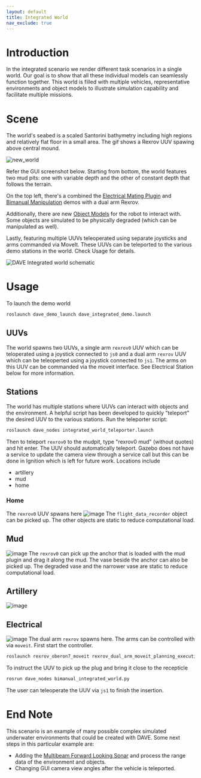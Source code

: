 ```yaml
---
layout: default
title: Integrated World
nav_exclude: true
---
```


# Introduction
In the integrated scenario we render different task scenarios in a single world. Our goal is to show that all these individual models can seamlessly function together. This world is filled with multiple vehicles, representative environments and object models to illustrate simulation capability and facilitate multiple missions.

# Scene
The world's seabed is a scaled Santorini bathymetry including high regions and relatively flat floor in a small area. The gif shows a Rexrov UUV spawing above central mound.

![new_world](https://user-images.githubusercontent.com/24695820/159145007-1544f8a0-3d79-4b14-bb78-37ac3af41d38.gif)

Refer the GUI screenshot below.
Starting from bottom, the world features two mud pits: one with variable depth and the other of constant depth that follows the terrain.

On the top left, there's a combined the [Electrical Mating Plugin](contents/Electrical-Plug-Mating-Plugin) and [Bimanual Manipulation](contents/Bimanual-Manipulation-Setup-and-Examples) demos with a dual arm Rexrov.

Additionally, there are new [Object Models](contents/dave_models/Dave-Object-Models) for the robot to interact with. Some objects are simulated to be physically degraded (which can be manipulated as well).

Lastly, featuring multiple UUVs teleoperated using separate joysticks and arms commanded via MoveIt. These UUVs can be teleported to the various demo stations in the world. Check Usage for details.

![DAVE Integrated world schematic](https://user-images.githubusercontent.com/24695820/160191650-973af7b8-0cab-4335-999b-7d0a222bbdb5.jpg)


# Usage
To launch the demo world
```bash
roslaunch dave_demo_launch dave_integrated_demo.launch
```
## UUVs
The world spawns two UUVs, a single arm `rexrov0` UUV which can be teloperated using a joystick connected to `js0` and a dual arm `rexrov` UUV which can be teleoperted using a joystick connected to `js1`. The arms on this UUV can be commanded via the moveit interface. See Electrical Station below for more information.

## Stations
The world has multiple stations where UUVs can interact with objects and the environment. A helpful script has been developed to quickly "teleport" the desired UUV to the various stations. Run the teleporter script:
```bash
roslaunch dave_nodes integrated_world_teleporter.launch
```
Then to teleport `rexrov0` to the mudpit, type "rexrov0 mud" (without quotes) and hit enter. The UUV should automatically teleport. Gazebo does not have a service to update the camera view through a service call but this can be done in Ignition which is left for future work.
Locations include
* artillery
* mud
* home

### Home
The `rexrov0` UUV spwans here
![image](https://user-images.githubusercontent.com/13482049/160080895-b5e602e9-51fd-429b-b0fa-2f08d133a0d7.png)
The `flight_data_recorder` object can be picked up. The other objects are static to reduce computational load.

## Mud
![image](https://user-images.githubusercontent.com/13482049/160095698-3ab08b5e-10c9-4a18-bbb7-7d9e1d2c40ee.png)
The `rexrov0` can pick up the anchor that is loaded with the mud plugin and drag it along the mud. The vase beside the anchor can also be picked up. The degraded vase and the narrower vase are static to reduce computational load.

## Artillery
![image](https://user-images.githubusercontent.com/13482049/160096348-574eab6b-62f5-44df-a602-f173dcdd0449.png)

## Electrical
![image](https://user-images.githubusercontent.com/13482049/160096404-890dcb1b-0906-4a98-a357-932f4340b9f0.png)
The dual arm `rexrov` spawns here. The arms can be controlled with via `moveit`. First start the controller.
```bash
roslaunch rexrov_oberon7_moveit rexrov_dual_arm_moveit_planning_execution.launch moveit_controller_manager:=rexrov
```
To instruct the UUV to pick up the plug and bring it close to the recepticle
```bash
rosrun dave_nodes bimanual_integrated_world.py
```
The user can teleoperate the UUV via `js1` to finish the insertion.

# End Note
This scenario is an example of many possible complex simulated underwater environments that could be created with DAVE.
Some next steps in this particular example are:
* Adding the [Multibeam Forward Looking Sonar](contents/dave_sensors/Multibeam-Forward-Looking-Sonar) and process the range data of the environment and objects.
* Changing GUI camera view angles after the vehicle is teleported.
